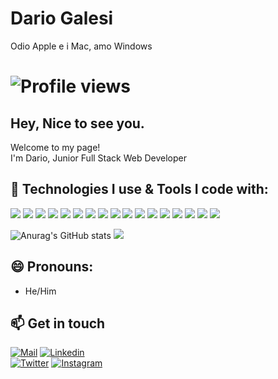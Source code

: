 # Dario Galesi
Odio Apple e i Mac, amo Windows
# ![Profile views](https://gpvc.arturio.dev/Qiz4i)

## Hey, Nice to see you.

<p>Welcome to my page! </br> I'm Dario, Junior Full Stack Web Developer</p>

## 🔧 Technologies I use & Tools I code with:

![](https://img.shields.io/badge/-Visual_Studio_Code-informational?style=flat&logo=visual-studio&logoColor=white&color=2bbc8a)
![](https://img.shields.io/badge/-Git-informational?style=flat&logo=git&logoColor=white&color=2bbc8a)
![](https://img.shields.io/badge/-Agile-informational?style=flat&logo=agile&logoColor=white&color=2bbc8a)
![](https://img.shields.io/badge/-HTML-informational?style=flat&logo=html5&color=2bbc8a)
![](https://img.shields.io/badge/-CSS-informational?style=flat&logo=css3&color=2bbc8a)
![](https://img.shields.io/badge/-SASS-informational?style=flat&logo=sass&color=2bbc8a)
![](https://img.shields.io/badge/-Bootstrap-informational?style=flat&logo=bootstrap&color=2bbc8a)
![](https://img.shields.io/badge/-JavaScript-informational?style=flat&logo=javascript&logoColor=white&color=2bbc8a)
![](https://img.shields.io/badge/-TypeScript-informational?style=flat&logo=typescript&logoColor=white&color=2bbc8a)
![](https://img.shields.io/badge/-React.js-informational?style=flat&logo=react&logoColor=white&color=2bbc8a)
![](https://img.shields.io/badge/-Node.js-informational?style=flat&logo=Node.js&logoColor=white&color=2bbc8a)
![](https://img.shields.io/badge/-Linux-informational?style=flat&logo=linux&logoColor=white&color=2bbc8a)
![](https://img.shields.io/badge/-MacOS-informational?style=flat&logo=apple&logoColor=white&color=2bbc8a)
![](https://img.shields.io/badge/-Windows-informational?style=flat&logo=Windows&logoColor=white&color=2bbc8a)
![](https://img.shields.io/badge/-Android-informational?style=flat&logo=android&logoColor=white&color=2bbc8a)
![](https://img.shields.io/badge/-iOS-informational?style=flat&logo=ios&logoColor=white&color=2bbc8a)
![](https://img.shields.io/badge/-iPadOS-informational?style=flat&logo=apple&logoColor=white&color=2bbc8a)
<br>

![Anurag's GitHub stats](https://github-readme-stats.vercel.app/api?username=Qiz4i&count_private=true&theme=radical)
![](https://github-readme-streak-stats.herokuapp.com/?user=Qiz4i&theme=radical&hide_border=false)

## 😄 Pronouns: 
<ul>
    <li>He/Him</li>
</ul>

## 📫 Get in touch
[![Mail](https://img.shields.io/badge/-Say%20Hello!-black?style=for-the-badge&logo=gmail)](mailto:dariogalesi@gmail.com) 
[![Linkedin](https://img.shields.io/badge/-Dario%20Galesi-black?style=for-the-badge&logo=Linkedin)](https://www.linkedin.com/in/dario-galesi-49b92523b/)  
[![Twitter](https://img.shields.io/badge/-Dario%20Galesi-black?style=for-the-badge&logo=twitter)](https://twitter.com/dario_galesi) 
[![Instagram](https://img.shields.io/badge/-Dario%20Galesi-black?style=for-the-badge&logo=instagram)](https://www.instagram.com/dariogalesi/)
